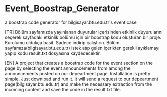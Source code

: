 # Event_Boostrap_Generator
a boostrap code generator for bilgisayar.btu.edu.tr's event case

[TR]
Bölüm sayfamızda yayınlanan duyurular içerisinden etkinlik duyurularını seçerek sayfadaki etkinlik bölümü için bir boostrap kodu oluşturan bir proje.
Kurulumu oldukça basit. Sadece indirip çalıştırın. Bölüm sayfamıza(bilgisayar.btu.edu.tr) istek atıp gelen içerikten gerekli ayıklamayı yapıp kodu result.txt dosyasına kaydedecektir.

[EN]
A project that creates a boostrap code for the event section on the page by selecting the event announcements from among the announcements posted on our depeartment page.
Installation is pretty simple. Just download and run it. It will send a request to our depeartment page(bilgisayar.btu.edu.tr) and make the necessary extraction from the incoming content and save the code in the result.txt file.
